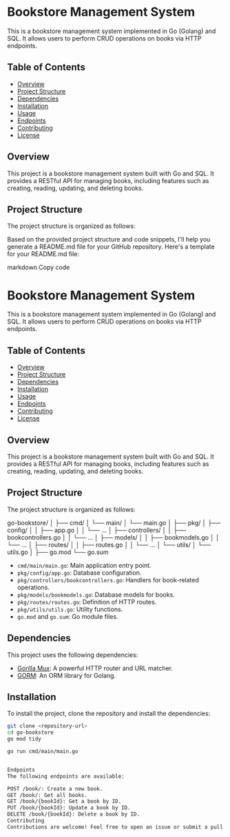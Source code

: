 # Bookstore Management System

This is a bookstore management system implemented in Go (Golang) and SQL. It allows users to perform CRUD operations on books via HTTP endpoints.

## Table of Contents
- [Overview](#overview)
- [Project Structure](#project-structure)
- [Dependencies](#dependencies)
- [Installation](#installation)
- [Usage](#usage)
- [Endpoints](#endpoints)
- [Contributing](#contributing)
- [License](#license)

## Overview

This project is a bookstore management system built with Go and SQL. It provides a RESTful API for managing books, including features such as creating, reading, updating, and deleting books.

## Project Structure

The project structure is organized as follows:

Based on the provided project structure and code snippets, I'll help you generate a README.md file for your GitHub repository. Here's a template for your README.md file:

markdown
Copy code
# Bookstore Management System

This is a bookstore management system implemented in Go (Golang) and SQL. It allows users to perform CRUD operations on books via HTTP endpoints.

## Table of Contents
- [Overview](#overview)
- [Project Structure](#project-structure)
- [Dependencies](#dependencies)
- [Installation](#installation)
- [Usage](#usage)
- [Endpoints](#endpoints)
- [Contributing](#contributing)
- [License](#license)

## Overview

This project is a bookstore management system built with Go and SQL. It provides a RESTful API for managing books, including features such as creating, reading, updating, and deleting books.

## Project Structure

The project structure is organized as follows:

go-bookstore/
│
├── cmd/
│ └── main/
│ └── main.go
│
├── pkg/
│ ├── config/
│ │ ├── app.go
│ │ └── ...
│ ├── controllers/
│ │ ├── bookcontrollers.go
│ │ └── ...
│ ├── models/
│ │ ├── bookmodels.go
│ │ └── ...
│ ├── routes/
│ │ ├── routes.go
│ │ └── ...
│ └── utils/
│ └── utils.go
│
├── go.mod
└── go.sum

- `cmd/main/main.go`: Main application entry point.
- `pkg/config/app.go`: Database configuration.
- `pkg/controllers/bookcontrollers.go`: Handlers for book-related operations.
- `pkg/models/bookmodels.go`: Database models for books.
- `pkg/routes/routes.go`: Definition of HTTP routes.
- `pkg/utils/utils.go`: Utility functions.
- `go.mod` and `go.sum`: Go module files.

## Dependencies

This project uses the following dependencies:

- [Gorilla Mux](https://github.com/gorilla/mux): A powerful HTTP router and URL matcher.
- [GORM](https://gorm.io/): An ORM library for Golang.

## Installation

To install the project, clone the repository and install the dependencies:

```bash
git clone <repository-url>
cd go-bookstore
go mod tidy

go run cmd/main/main.go


Endpoints
The following endpoints are available:

POST /book/: Create a new book.
GET /book/: Get all books.
GET /book/{bookId}: Get a book by ID.
PUT /book/{bookId}: Update a book by ID.
DELETE /book/{bookId}: Delete a book by ID.
Contributing
Contributions are welcome! Feel free to open an issue or submit a pull request.

